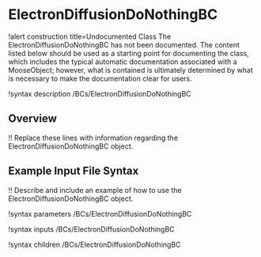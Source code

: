 # ElectronDiffusionDoNothingBC

!alert construction title=Undocumented Class
The ElectronDiffusionDoNothingBC has not been documented. The content listed below should be used as a starting point for
documenting the class, which includes the typical automatic documentation associated with a
MooseObject; however, what is contained is ultimately determined by what is necessary to make the
documentation clear for users.

!syntax description /BCs/ElectronDiffusionDoNothingBC

## Overview

!! Replace these lines with information regarding the ElectronDiffusionDoNothingBC object.

## Example Input File Syntax

!! Describe and include an example of how to use the ElectronDiffusionDoNothingBC object.

!syntax parameters /BCs/ElectronDiffusionDoNothingBC

!syntax inputs /BCs/ElectronDiffusionDoNothingBC

!syntax children /BCs/ElectronDiffusionDoNothingBC
